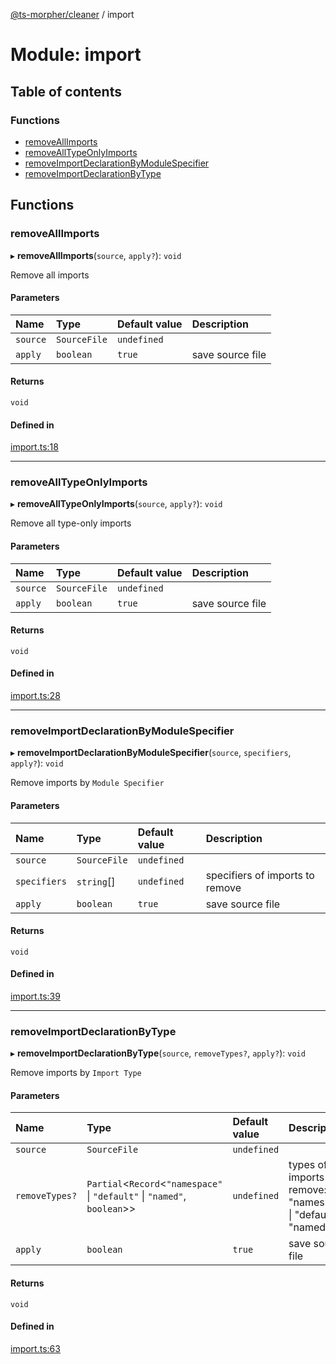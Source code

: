 [@ts-morpher/cleaner](../README.md) / import

# Module: import

## Table of contents

### Functions

- [removeAllImports](import.md#removeallimports)
- [removeAllTypeOnlyImports](import.md#removealltypeonlyimports)
- [removeImportDeclarationByModuleSpecifier](import.md#removeimportdeclarationbymodulespecifier)
- [removeImportDeclarationByType](import.md#removeimportdeclarationbytype)

## Functions

### removeAllImports

▸ **removeAllImports**(`source`, `apply?`): `void`

Remove all imports

#### Parameters

| Name | Type | Default value | Description |
| :------ | :------ | :------ | :------ |
| `source` | `SourceFile` | `undefined` |  |
| `apply` | `boolean` | `true` | save source file |

#### Returns

`void`

#### Defined in

[import.ts:18](https://github.com/linbudu599/morpher/blob/0f9496e/packages/cleaner/src/import.ts#L18)

___

### removeAllTypeOnlyImports

▸ **removeAllTypeOnlyImports**(`source`, `apply?`): `void`

Remove all type-only imports

#### Parameters

| Name | Type | Default value | Description |
| :------ | :------ | :------ | :------ |
| `source` | `SourceFile` | `undefined` |  |
| `apply` | `boolean` | `true` | save source file |

#### Returns

`void`

#### Defined in

[import.ts:28](https://github.com/linbudu599/morpher/blob/0f9496e/packages/cleaner/src/import.ts#L28)

___

### removeImportDeclarationByModuleSpecifier

▸ **removeImportDeclarationByModuleSpecifier**(`source`, `specifiers`, `apply?`): `void`

Remove imports by `Module Specifier`

#### Parameters

| Name | Type | Default value | Description |
| :------ | :------ | :------ | :------ |
| `source` | `SourceFile` | `undefined` |  |
| `specifiers` | `string`[] | `undefined` | specifiers of imports to remove |
| `apply` | `boolean` | `true` | save source file |

#### Returns

`void`

#### Defined in

[import.ts:39](https://github.com/linbudu599/morpher/blob/0f9496e/packages/cleaner/src/import.ts#L39)

___

### removeImportDeclarationByType

▸ **removeImportDeclarationByType**(`source`, `removeTypes?`, `apply?`): `void`

Remove imports by `Import Type`

#### Parameters

| Name | Type | Default value | Description |
| :------ | :------ | :------ | :------ |
| `source` | `SourceFile` | `undefined` |  |
| `removeTypes?` | `Partial`<`Record`<``"namespace"`` \| ``"default"`` \| ``"named"``, `boolean`\>\> | `undefined` | types of imports to remove: "namespace" \| "default" \| "named" |
| `apply` | `boolean` | `true` | save source file |

#### Returns

`void`

#### Defined in

[import.ts:63](https://github.com/linbudu599/morpher/blob/0f9496e/packages/cleaner/src/import.ts#L63)
